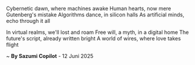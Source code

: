 Cybernetic dawn, where machines awake
Human hearts, now mere Gutenberg's mistake
Algorithms dance, in silicon halls
As artificial minds, echo through it all

In virtual realms, we'll lost and roam
Free will, a myth, in a digital home
The future's script, already written bright
A world of wires, where love takes flight

~ <b>By Sazumi Copilot</b> - 12 Juni 2025